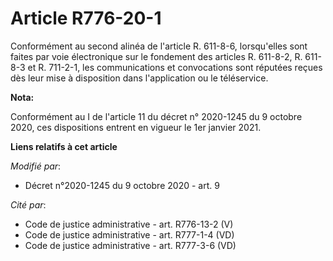 # Article R776-20-1

Conformément au second alinéa de l'article R. 611-8-6, lorsqu'elles sont faites par voie électronique sur le fondement des
articles R. 611-8-2, R. 611-8-3 et R. 711-2-1, les communications et convocations sont réputées reçues dès leur mise à
disposition dans l'application ou le téléservice.

**Nota:**

Conformément au I de l'article 11 du décret n° 2020-1245 du 9 octobre 2020, ces dispositions entrent en vigueur le 1er
janvier 2021.

**Liens relatifs à cet article**

_Modifié par_:

  - Décret n°2020-1245 du 9 octobre 2020 - art. 9

_Cité par_:

  - Code de justice administrative - art. R776-13-2 (V)
  - Code de justice administrative - art. R777-1-4 (VD)
  - Code de justice administrative - art. R777-3-6 (VD)
